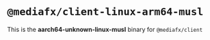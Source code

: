 # `@mediafx/client-linux-arm64-musl`

This is the **aarch64-unknown-linux-musl** binary for `@mediafx/client`
